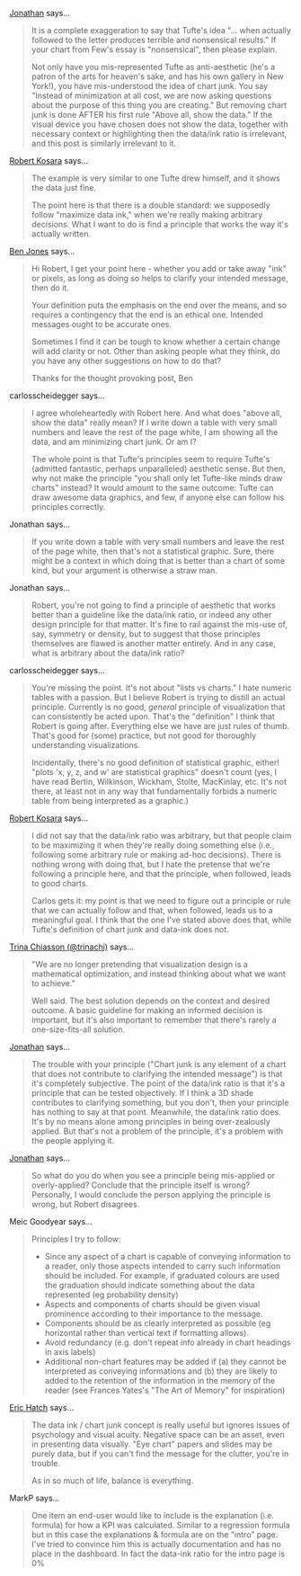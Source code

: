 <a href="http://twitter.com/gilgongo" rel="nofollow noopener" target="_blank">Jonathan</a> says…
>	It is a complete exaggeration to say that Tufte's idea "... when actually followed to the letter produces terrible and nonsensical results." If your chart from Few's essay is "nonsensical", then please explain.
>	
>	Not only have you mis-represented Tufte as anti-aesthetic (he's a patron of the arts for heaven's sake, and has his own gallery in New York!), you have mis-understood the idea of chart junk. You say "Instead of minimization at all cost, we are now asking questions about the purpose of this thing you are creating." But removing chart junk is done AFTER his first rule "Above all, show the data." If the visual device you have chosen does not show the data, together with necessary context or highlighting then the data/ink ratio is irrelevant, and this post is similarly irrelevant to it.

<a href="/about" rel="nofollow noopener" target="_blank">Robert Kosara</a> says…
>	The example is very similar to one Tufte drew himself, and it shows the data just fine.
>	
>	The point here is that there is a double standard: we supposedly follow "maximize data ink," when we're really making arbitrary decisions. What I want to do is find a principle that works the way it's actually written.

<a href="http://dataremixed.com" rel="nofollow noopener" target="_blank">Ben Jones</a> says…
>	Hi Robert, I get your point here - whether you add or take away "ink" or pixels, as long as doing so helps to clarify your intended message, then do it. 
>	
>	Your definition puts the emphasis on the end over the means, and so requires a  contingency that the end is an ethical one. Intended messages ought to be accurate ones.
>	
>	Sometimes I find it can be tough to know whether a certain change will add clarity or not. Other than asking people what they think, do you have any other suggestions on how to do that?
>	
>	Thanks for the thought provoking post,
>	Ben

carlosscheidegger says…
>	I agree wholeheartedly with Robert here. And what does "above all, show the data" really mean? If I write down a table with very small numbers and leave the rest of the page white, I am showing all the data, and am minimizing chart junk. Or am I?
>	
>	The whole point is that Tufte's principles seem to require Tufte's (admitted fantastic, perhaps unparalleled) aesthetic sense. But then, why not make the principle "you shall only let Tufte-like minds draw charts" instead? It would amount to the same outcome: Tufte can draw awesome data graphics, and few, if anyone else can follow his principles correctly.

Jonathan says…
>	If you write down a table with very small numbers and leave the rest of the page white, then that's not a statistical graphic. Sure, there might be a context in which doing that is better than a chart of some kind, but your argument is otherwise a straw man.

Jonathan says…
>	Robert, you're not going to find a principle of aesthetic that works better than a guideline like the data/ink ratio, or indeed any other design principle for that matter. It's fine to rail against the mis-use of, say, symmetry or density, but to suggest that those principles themselves are flawed is another matter entirely. And in any case, what is arbitrary about the data/ink ratio?

carlosscheidegger says…
>	You're missing the point. It's not about "lists vs charts." I hate numeric tables with a passion. But I believe Robert is trying to distill an actual principle. Currently is no good, *general* principle of visualization that can consistently be acted upon. That's the "definition" I think that Robert is going after. Everything else we have are just rules of thumb. That's good for (some) practice, but not good for thoroughly understanding visualizations.
>	
>	Incidentally, there's no good definition of statistical graphic, either! "plots 'x, y, z, and w' are statistical graphics" doesn't count (yes, I have read Bertin, Wilkinson, Wickham, Stolte, MacKinlay, etc. It's not there, at least not in any way that fundamentally forbids a numeric table from being interpreted as a graphic.)

<a href="/about" rel="nofollow noopener" target="_blank">Robert Kosara</a> says…
>	I did not say that the data/ink ratio was arbitrary, but that people claim to be maximizing it when they're really doing something else (i.e., following some arbitrary rule or making ad-hoc decisions). There is nothing wrong with doing that, but I hate the pretense that we're following a principle here, and that the principle, when followed, leads to good charts.
>	
>	Carlos gets it: my point is that we need to figure out a principle or rule that we can actually follow and that, when followed, leads us to a meaningful goal. I think that the one I've stated above does that, while Tufte's definition of chart junk and data-ink does not.

<a href="http://twitter.com/trinachi" rel="nofollow noopener" target="_blank">Trina Chiasson (@trinachi)</a> says…
>	"We are no longer pretending that visualization design is a mathematical optimization, and instead thinking about what we want to achieve."
>	
>	Well said. The best solution depends on the context and desired outcome. A basic guideline for making an informed decision is important, but it's also important to remember that there's rarely a one-size-fits-all solution.

<a href="http://twitter.com/gilgongo" rel="nofollow noopener" target="_blank">Jonathan</a> says…
>	The trouble with your principle ("Chart junk is any element of a chart that does not contribute to clarifying the intended message") is that it's completely subjective. The point of the data/ink ratio is that it's a principle that can be tested objectively. If I think a 3D shade contributes to clarifying something, but you don't, then your principle has nothing to say at that point. Meanwhile, the data/ink ratio does. It's by no means alone among principles in being over-zealously applied. But that's not a problem of the principle, it's a problem with the people applying it.

<a href="http://twitter.com/gilgongo" rel="nofollow noopener" target="_blank">Jonathan</a> says…
>	So what do you do when you see a principle being mis-applied or overly-applied? Conclude that the principle itself is wrong? Personally, I would conclude the person applying the principle is wrong, but Robert disagrees.

Meic Goodyear says…
>	Principles I try to follow:
>	- Since any aspect of a chart is capable of conveying information to a reader, only those aspects intended to carry such information should be included. For example, if graduated colours are used the graduation should indicate something about the data represented (eg probability density)
>	- Aspects and components of charts should be given visual prominence according to their importance to the message.
>	- Components should be as clearly interpreted as possible (eg horizontal rather than vertical text if formatting allows).
>	- Avoid redundancy (e.g. don't repeat info already in chart headings in axis labels)
>	- Additional non-chart features may be added if (a) they cannot be interpreted as conveying informations and (b) they are likely to added to the retention of the information in the memory of the reader (see Frances Yates's "The Art of Memory" for inspiration)

<a href="http://hatchphotoartistry.com" rel="nofollow noopener" target="_blank">Eric Hatch</a> says…
>	The data ink /  chart junk concept is really useful but ignores issues of psychology and visual acuity.  Negative space can be an asset, even in presenting data visually.  "Eye chart" papers and slides may be purely data, but if you can't find the message for the clutter, you're in trouble. 
>	
>	As in so much of life, balance is everything.

MarkP says…
>	One item an end-user would like to include is the explanation (i.e. formula) for how a KPI was calculated.  Similar to a regression formula but in this case the explanations &amp; formula are on the "intro" page.   I've tried to convince him this is actually documentation and has no place in the dashboard.  In fact the data-ink ratio for the intro page is 0%
